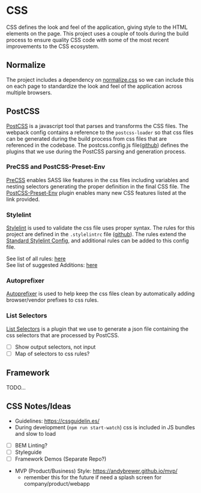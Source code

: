 # CSS
CSS defines the look and feel of the application, giving style to the HTML elements on the page. This project
uses a couple of tools during the build process to ensure quality CSS code with some of the most recent improvements to the CSS ecosystem.

## Normalize
The project includes a dependency on [normalize.css](http://necolas.github.io/normalize.css/) so we can include
this on each page to standardize the look and feel of the application across multiple browsers.

## PostCSS
[PostCSS](https://postcss.org/) is a javascript tool that parses and transforms the CSS files. The webpack
config contains a reference to the `postcss-loader` so that css files can be generated during the
build process from css files that are referenced in the codebase. The postcss.config.js file([github](https://github.com/devlinjunker/template.webpack.fend/blob/master/postcss.config.js))
defines the plugins that we use during the PostCSS parsing and generation process.

### PreCSS and PostCSS-Preset-Env
[PreCSS](https://github.com/jonathantneal/precss) enables SASS like features in the css files including variables
and nesting selectors generating the proper definition in the final CSS file.
The [PostCSS-Preset-Env](https://preset-env.cssdb.org/features) plugin enables many new CSS features listed at
the link provided.

### Stylelint
[Stylelint](https://stylelint.io) is used to validate the css file uses proper syntax. The rules for this project
are defined in the `.stylelintrc` file ([github]()). The rules extend the
[Standard Stylelint Config](https://github.com/stylelint/stylelint-config-standard),
and additional rules can be added to this config file.

See list of all rules: [here](https://stylelint.io/user-guide/rules/list)  
See list of suggested Additions: [here](https://github.com/stylelint/stylelint-config-standard#suggested-additions)

### Autoprefixer
[Autoprefixer](https://github.com/postcss/autoprefixer) is used to help keep the css files clean by automatically
adding browser/vendor prefixes to css rules.

### List Selectors
[List Selectors](https://github.com/davidtheclark/list-selectors) is a plugin that we use to generate a
json file containing the css selectors that are processed by PostCSS.
 - [ ] Show output selectors, not input
 - [ ] Map of selectors to css rules?

## Framework
TODO...

## CSS Notes/Ideas
 - Guidelines: https://cssguidelin.es/
 - During development (`npm run start-watch`) css is included in JS bundles and slow to load
 - [ ] BEM Linting?
 - [ ] Styleguide
 - [ ] Framework Demos (Separate Repo?)
 - MVP (Product/Business) Style: https://andybrewer.github.io/mvp/
   - remember this for the future if need a splash screen for company/product/webapp

